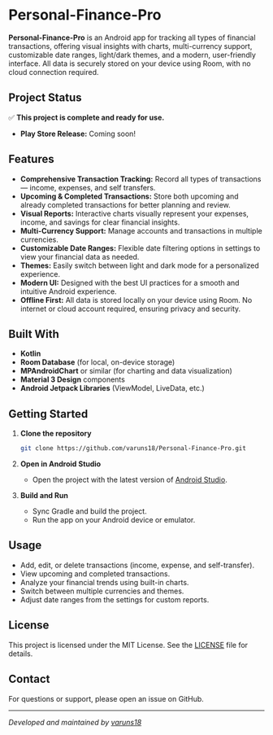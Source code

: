# Personal-Finance-Pro

**Personal-Finance-Pro** is an Android app for tracking all types of financial transactions, offering visual insights with charts, multi-currency support, customizable date ranges, light/dark themes, and a modern, user-friendly interface. All data is securely stored on your device using Room, with no cloud connection required.


## Project Status

✅ **This project is complete and ready for use.**
- **Play Store Release:** Coming soon!


## Features

- **Comprehensive Transaction Tracking:** Record all types of transactions — income, expenses, and self transfers.
- **Upcoming & Completed Transactions:** Store both upcoming and already completed transactions for better planning and review.
- **Visual Reports:** Interactive charts visually represent your expenses, income, and savings for clear financial insights.
- **Multi-Currency Support:** Manage accounts and transactions in multiple currencies.
- **Customizable Date Ranges:** Flexible date filtering options in settings to view your financial data as needed.
- **Themes:** Easily switch between light and dark mode for a personalized experience.
- **Modern UI:** Designed with the best UI practices for a smooth and intuitive Android experience.
- **Offline First:** All data is stored locally on your device using Room. No internet or cloud account required, ensuring privacy and security.

## Built With

- **Kotlin**
- **Room Database** (for local, on-device storage)
- **MPAndroidChart** or similar (for charting and data visualization)
- **Material 3 Design** components
- **Android Jetpack Libraries** (ViewModel, LiveData, etc.)

## Getting Started

1. **Clone the repository**
   ```bash
   git clone https://github.com/varuns18/Personal-Finance-Pro.git
   ```

2. **Open in Android Studio**
   - Open the project with the latest version of [Android Studio](https://developer.android.com/studio).

3. **Build and Run**
   - Sync Gradle and build the project.
   - Run the app on your Android device or emulator.

## Usage

- Add, edit, or delete transactions (income, expense, and self-transfer).
- View upcoming and completed transactions.
- Analyze your financial trends using built-in charts.
- Switch between multiple currencies and themes.
- Adjust date ranges from the settings for custom reports.

## License

This project is licensed under the MIT License. See the [LICENSE](LICENSE) file for details.

## Contact

For questions or support, please open an issue on GitHub.

---

_Developed and maintained by [varuns18](https://github.com/varuns18)_
